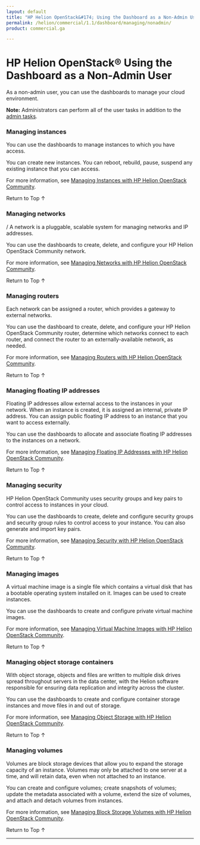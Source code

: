 ```yaml
---
layout: default
title: "HP Helion OpenStack&#174; Using the Dashboard as a Non-Admin User"
permalink: /helion/commercial/1.1/dashboard/managing/nonadmin/
product: commercial.ga

---
```

<!--UNDER REVISION-->

<script>

function PageRefresh {
onLoad="window.refresh"
}

PageRefresh();

</script>

<!--
<p style="font-size: small;"> <a href="/helion/commercial/1.1/ga1/install/">&#9664; PREV</a> | <a href="/helion/commercial/1.1/ga1/install-overview/">&#9650; UP</a> | <a href="/helion/commercial/1.1/ga1/">NEXT &#9654;</a> 
-->

# HP Helion OpenStack&#174; Using the Dashboard as a Non-Admin User 

As a non-admin user, you can use the dashboards to manage your cloud environment.

**Note:** Administrators can perform all of the user tasks in addition to the <a href="/helion/commercial/1.1/dashboard/managing/admin/">admin tasks</a>.

### Managing instances ###

You can use the dashboards to manage instances to which you have access. 

You can create new instances. You can reboot, rebuild, pause, suspend any existing instance that you can access.

For more information, see <a href="/helion/commercial/1.1/dashboard/managing/instances/users/">Managing Instances with HP Helion OpenStack Community</a>.

<a href="#top" style="padding:14px 0px 14px 0px; text-decoration: none;"> Return to Top &#8593; </a>


### Managing networks ###
/
A network is a pluggable, scalable system for managing networks and IP addresses.

You can use the dashboards to create, delete, and configure your HP Helion OpenStack Community network. 

For more information, see <a href="/helion/commercial/1.1/dashboard/managing/networks/">Managing Networks with HP Helion OpenStack Community</a>.

<a href="#top" style="padding:14px 0px 14px 0px; text-decoration: none;"> Return to Top &#8593; </a>


### Managing routers ###

Each network can be assigned a router, which provides a gateway to external networks. 

You can use the dashboard to create, delete, and configure your HP Helion OpenStack Community router, determine which networks connect to each router, and connect the router to an externally-available network, as needed.

For more information, see <a href="/helion/commercial/1.1/dashboard/managing/routers/">Managing Routers with HP Helion OpenStack Community</a>.

<a href="#top" style="padding:14px 0px 14px 0px; text-decoration: none;"> Return to Top &#8593; </a>


### Managing floating IP addresses ###

Floating IP addresses allow external access to the instances in your network. When an instance is created, it is assigned an internal, private IP address. You can assign public floating IP address to an instance that you want to access externally.

You can use the dashboards to allocate and associate floating IP addresses to the instances on a network.

For more information, see <a href="/helion/commercial/1.1/dashboard/managing/ipaddresses/">Managing Floating IP Addresses with HP Helion OpenStack Community</a>.

<a href="#top" style="padding:14px 0px 14px 0px; text-decoration: none;"> Return to Top &#8593; </a>


### Managing security ###

HP Helion OpenStack Community uses security groups and key pairs to control access to instances in your cloud.

You can use the dashboards to create, delete and configure security groups and security group rules to control access to your instance. You can also generate and import key pairs.

For more information, see <a href="/helion/commercial/1.1/dashboard/managing/security/">Managing Security with HP Helion OpenStack Community</a>.

<a href="#top" style="padding:14px 0px 14px 0px; text-decoration: none;"> Return to Top &#8593; </a>


### Managing images ###

A virtual machine image is a single file which contains a virtual disk that has a bootable operating system installed on it. Images can be used to create instances.

You can use the dashboards to create and configure private virtual machine images.

For more information, see <a href="/helion/commercial/1.1/dashboard/managing/images/">Managing Virtual Machine Images with HP Helion OpenStack Community</a>.

<a href="#top" style="padding:14px 0px 14px 0px; text-decoration: none;"> Return to Top &#8593; </a>

### Managing object storage containers ###

With object storage, objects and files are written to multiple disk drives spread throughout servers in the data center, with the Helion software responsible for ensuring data replication and integrity across the cluster. 

You can use the dashboards to create and configure container storage instances and move files in and out of storage.

For more information, see <a href="/helion/commercial/1.1/dashboard/managing/objects/">Managing Object Storage with HP Helion OpenStack Community</a>.

<a href="#top" style="padding:14px 0px 14px 0px; text-decoration: none;"> Return to Top &#8593; </a>


### Managing volumes ###

Volumes are block storage devices that allow you to expand the storage capacity of an instance. Volumes may only be attached to one server at a time, and will retain data, even when not attached to an instance. 

You can create and configure volumes; create snapshots of volumes; update the metadata associated with a volume, extend the size of volumes, and attach and detach volumes from instances.

For more information, see <a href="/helion/commercial/1.1/dashboard/managing/volumes/">Managing Block Storage Volumes with HP Helion OpenStack Community</a>.

<a href="#top" style="padding:14px 0px 14px 0px; text-decoration: none;"> Return to Top &#8593; </a>


----
